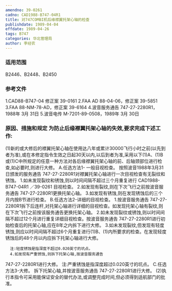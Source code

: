 ```yaml
---
amendno: 39-0261
cadno: CAD1988-B747-04R1
title: 对747COMBI机后缘襟翼托架心轴的检查
publishdate: 1989-04-04
effdate: 1989-04-26
tags: B747
categories: 华北管理局
author: 李经农
---
```


### 适用范围 
B2446、B2448、B2450

<!--more-->
### 参考文件
1.CAD88-B747-04 修正案 39-0161 
    2.FAA 
AD 88-04-06，修正案 39-5851 
    3.FAA 
88-NM-78-AD，修正案 39-6164 
    4.波音服务通告 747-27-2280R1，1988年 3月 31日
    5.波音电传 M-7201-89-0508，1989年 3月 30日

### 原因、措施和规定     为防止后缘襟翼托架心轴的失效,要求完成下述工作: 
(1)新的或大修后的襟翼托架心轴在使用达八年或累计30000飞行小时之前(以先到者为准),或在本修定指令生效之日起30天以内,以后到者为准,采用以下(1)A、(1)B或(1)C中所规定的任意一种方法对各后缘襟翼托架心轴的前、后轴颈部位进行检查,如必要时,则进行大修。 
    A.任选方法1- 一般目视检查。 
    按照波音1988年3月31日颁发的服务通告 747-27-2280R1对襟翼托架心轴进行一次目视检查有无裂纹和锈蚀。 
      1.如未发现裂纹和锈蚀,则以时间间隔不超过三个月重复进行
       CAD1988-B747-04R1   ／39-0261 
目视检查。 
2.如发现有裂纹,则在下次飞行之前按波音服务通告 747-27-2280R1更换托架心轴。 
      3.如发现有锈蚀,则在发现锈蚀后的三个月内按B节进行检查。 
    B.任选方法2-详细的目视检查。 
      1.按波音服务通告 747-27-2280R1拆下后连杆,对托架心轴进行详细的目视检查。如发现托架心轴有裂纹,则在下次飞行之前按该服务通告更换托架心轴。 
      2.如未发现裂纹或锈蚀,则以时间间隔不超过12个月进行重复详细目视检查。按波音服务通告 747-27-2280R1进行初始检查后的托架心轴,应在8年之内拆下进行大修。 
      3.如未发现裂纹,但发现有轻度锈蚀,则应以时间间隔不超过6个月重复进行(1)B、(1)内所要求的检查。在发现轻度锈蚀后的48个月以内应拆下托架心轴进行大修。 

      注:轻度锈蚀是指深度不超过0.020英寸的坑点。 
      4.如发现有严重锈蚀,则拆下托架心轴,按波音服务通告 
747-27-2280R1进行大修。       注:严重锈蚀是指深度超过0.020英寸的坑点。 
    C.任选方法3-大修。     拆下托架心轴,并按波音服务通告 747-27-2280R1进行大修。 
    (2)执行本指令可采用能保证安全的替代办法,或调整完成时间,但必须得到适航部门的批准。

